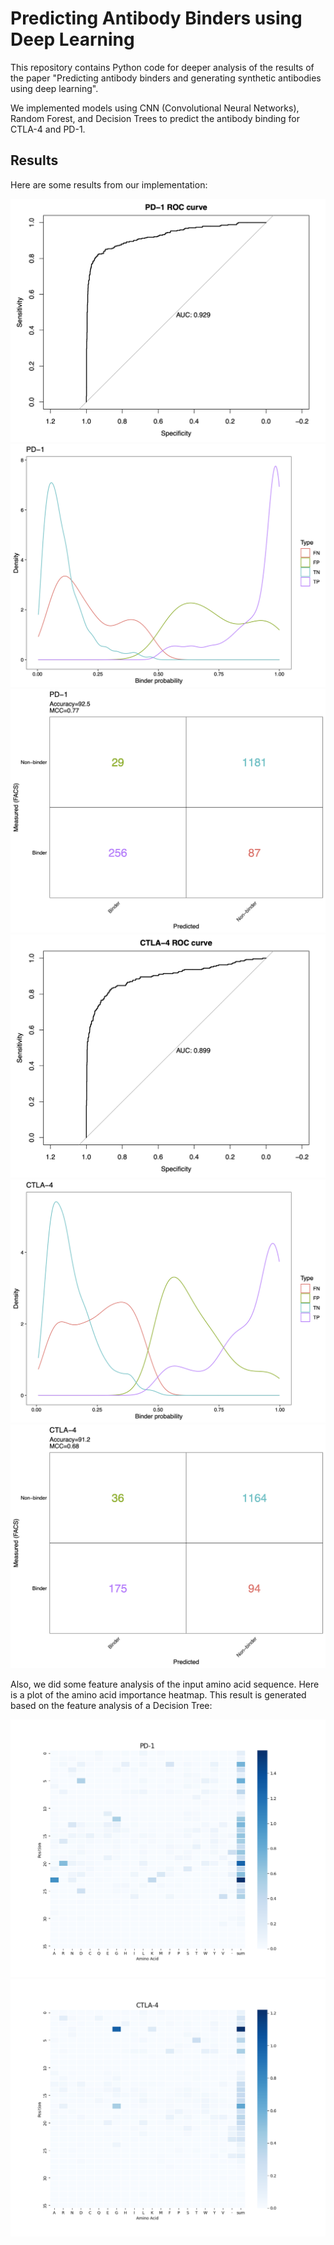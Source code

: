 # Predicting Antibody Binders using Deep Learning

This repository contains Python code for deeper analysis of the results of the paper "Predicting antibody binders and generating synthetic antibodies using deep learning".

We implemented models using CNN (Convolutional Neural Networks), Random Forest, and Decision Trees to predict the antibody binding for CTLA-4 and PD-1.

## Results

Here are some results from our implementation:

![Result Image 1](./results/PD-1-ROC-regenerate.png)
![Result Image 2](./results/PD-1-probability-regenerate.png)
![Result Image 1](./results/PD-1-regenerate.png)
![Result Image 1](./results/CTLA-4-ROC-regenerate.png)
![Result Image 2](./results/CTLA-4-binder_probability-regenerate.png)
![Result Image 1](./results/CTLA-4-regenerating.png)

Also, we did some feature analysis of the input amino acid sequence. Here is a plot of the amino acid importance heatmap. This result is generated based on the feature analysis of a Decision Tree:

![Result Image 1](./results/PD-1_feature_importance.png)
![Result Image 1](./results/CTLA-4_feature_importance.png)
